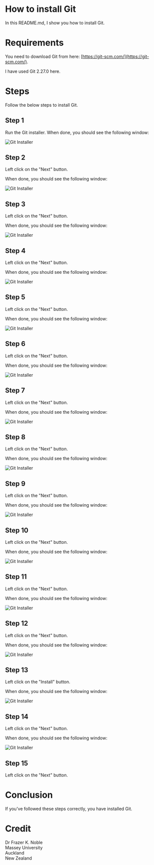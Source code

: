 # How to install Git

In this README.md, I show you how to install Git.

# Requirements

You need to download Git from here: [https://git-scm.com/](https://git-scm.com/).

I have used Git 2.27.0 here.

# Steps

Follow the below steps to install Git.

## Step 1

Run the Git installer. When done, you should see the following window:

![Git Installer](images/1.png "Git Installer")

## Step 2

Left click on the "Next" button.

When done, you should see the following window:

![Git Installer](images/2.png "Git Installer")

## Step 3

Left click on the "Next" button.

When done, you should see the following window:

![Git Installer](images/3.png "Git Installer")

## Step 4

Left click on the "Next" button.

When done, you should see the following window:

![Git Installer](images/4.png "Git Installer")

## Step 5

Left click on the "Next" button.

When done, you should see the following window:

![Git Installer](images/5.png "Git Installer")

## Step 6

Left click on the "Next" button.

When done, you should see the following window:

![Git Installer](images/6.png "Git Installer")

## Step 7

Left click on the "Next" button.

When done, you should see the following window:

![Git Installer](images/7.png "Git Installer")

## Step 8

Left click on the "Next" button.

When done, you should see the following window:

![Git Installer](images/8.png "Git Installer")

## Step 9

Left click on the "Next" button.

When done, you should see the following window:

![Git Installer](images/9.png "Git Installer")

## Step 10

Left click on the "Next" button.

When done, you should see the following window:

![Git Installer](images/10.png "Git Installer")

## Step 11

Left click on the "Next" button.

When done, you should see the following window:

![Git Installer](images/11.png "Git Installer")

## Step 12

Left click on the "Next" button.

When done, you should see the following window:

![Git Installer](images/12.png "Git Installer")

## Step 13

Left click on the "Install" button.

When done, you should see the following window:

![Git Installer](images/13.png "Git Installer")

## Step 14

Left click on the "Next" button.

When done, you should see the following window:

![Git Installer](images/14.png "Git Installer")

## Step 15

Left click on the "Next" button.

# Conclusion

If you've followed these steps correctly, you have installed Git.

# Credit

Dr Frazer K. Noble  
Massey University  
Auckland  
New Zealand  